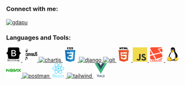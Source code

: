 <style>
  #sent1,#sent2,#sent3
{
   overflow: hidden;
   white-space: nowrap;
   opacity: 0;
   font-size: 47px;
   font-weight: 900;
   background: -webkit-linear-gradient(right,#2fc4ff, #39c747);
    background-clip: text;
    -webkit-background-clip: text;
    -webkit-text-fill-color: transparent;
}

#sent1
{
   width: 8em;
   animation: sentence1 4s steps(40,end) 1s 1 normal forwards;
}

#sent2
{
   width: 15em;
   animation: sentence2 6s steps(60,end) 4s 1 normal forwards;
}

#sent3
{
   width: 7em;
   animation: sentence3 5s steps(50,end) 9s 1 normal forwards;
}


@keyframes sentence1
{
   0% {width: 0; opacity: 0;}
   1% {opacity: 1;}
   100% {width: 100%; opacity: 1;}
}

@keyframes sentence2
{
   0% {width: 0; opacity: 0;}
   1% {opacity: 1;}
   100% {width: 100%; opacity: 1;}
}

@keyframes sentence3 
{
   0% {width: 0; opacity: 0;}
   1% {opacity: 1;}
   100% {width: 100%; opacity: 1;}
}

  </style>
<div>
  <p id="sent1">Hi 👋, I'm Mohammad Golam Dostogir</p>
  <p id="sent2">Full-Stack web developer</p>
  <p id="sent3">I Love Django & Reactjs</p>
</div>
<h3 align="left">Connect with me:</h3>
<p align="left">
<a href="https://linkedin.com/in/gdapu" target="blank"><img align="center" src="https://raw.githubusercontent.com/rahuldkjain/github-profile-readme-generator/master/src/images/icons/Social/linked-in-alt.svg" alt="gdapu" height="30" width="40" /></a>
</p>

<h3 align="left">Languages and Tools:</h3>
<p align="left"> <a href="https://getbootstrap.com" target="_blank" rel="noreferrer"> <img src="https://raw.githubusercontent.com/devicons/devicon/master/icons/bootstrap/bootstrap-plain-wordmark.svg" alt="bootstrap" width="40" height="40"/> </a> <a href="https://canvasjs.com" target="_blank" rel="noreferrer"> <img src="https://raw.githubusercontent.com/Hardik0307/Hardik0307/master/assets/canvasjs-charts.svg" alt="canvasjs" width="40" height="40"/> </a> <a href="https://www.chartjs.org" target="_blank" rel="noreferrer"> <img src="https://www.chartjs.org/media/logo-title.svg" alt="chartjs" width="40" height="40"/> </a> <a href="https://www.w3schools.com/css/" target="_blank" rel="noreferrer"> <img src="https://raw.githubusercontent.com/devicons/devicon/master/icons/css3/css3-original-wordmark.svg" alt="css3" width="40" height="40"/> </a> <a href="https://www.djangoproject.com/" target="_blank" rel="noreferrer"> <img src="https://cdn.worldvectorlogo.com/logos/django.svg" alt="django" width="40" height="40"/> </a> <a href="https://git-scm.com/" target="_blank" rel="noreferrer"> <img src="https://www.vectorlogo.zone/logos/git-scm/git-scm-icon.svg" alt="git" width="40" height="40"/> </a> <a href="https://www.w3.org/html/" target="_blank" rel="noreferrer"> <img src="https://raw.githubusercontent.com/devicons/devicon/master/icons/html5/html5-original-wordmark.svg" alt="html5" width="40" height="40"/> </a> <a href="https://developer.mozilla.org/en-US/docs/Web/JavaScript" target="_blank" rel="noreferrer"> <img src="https://raw.githubusercontent.com/devicons/devicon/master/icons/javascript/javascript-original.svg" alt="javascript" width="40" height="40"/> </a> <a href="https://laravel.com/" target="_blank" rel="noreferrer"> <img src="https://raw.githubusercontent.com/devicons/devicon/master/icons/laravel/laravel-plain-wordmark.svg" alt="laravel" width="40" height="40"/> </a> <a href="https://www.linux.org/" target="_blank" rel="noreferrer"> <img src="https://raw.githubusercontent.com/devicons/devicon/master/icons/linux/linux-original.svg" alt="linux" width="40" height="40"/> </a> <a href="https://www.nginx.com" target="_blank" rel="noreferrer"> <img src="https://raw.githubusercontent.com/devicons/devicon/master/icons/nginx/nginx-original.svg" alt="nginx" width="40" height="40"/> </a> <a href="https://postman.com" target="_blank" rel="noreferrer"> <img src="https://www.vectorlogo.zone/logos/getpostman/getpostman-icon.svg" alt="postman" width="40" height="40"/> </a> <a href="https://reactjs.org/" target="_blank" rel="noreferrer"> <img src="https://raw.githubusercontent.com/devicons/devicon/master/icons/react/react-original-wordmark.svg" alt="react" width="40" height="40"/> </a> <a href="https://tailwindcss.com/" target="_blank" rel="noreferrer"> <img src="https://www.vectorlogo.zone/logos/tailwindcss/tailwindcss-icon.svg" alt="tailwind" width="40" height="40"/> </a> <a href="https://vuejs.org/" target="_blank" rel="noreferrer"> <img src="https://raw.githubusercontent.com/devicons/devicon/master/icons/vuejs/vuejs-original-wordmark.svg" alt="vuejs" width="40" height="40"/> </a> </p>
